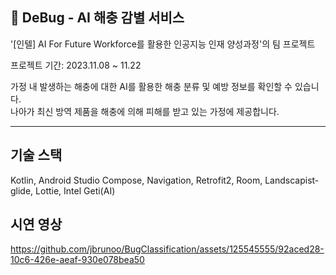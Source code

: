 <h2>🐛 DeBug - AI 해충 감별 서비스 </h2>

'[인텔] AI For Future Workforce를 활용한 인공지능 인재 양성과정'의 팀 프로젝트  

프로젝트 기간: 2023.11.08 ~ 11.22

가정 내 발생하는 해충에 대한 AI를 활용한 해충 분류 및 예방 정보를 확인할 수 있습니다. <br>
나아가 최신 방역 제품을 해충에 의해 피해를 받고 있는 가정에 제공합니다.

----

## 기술 스택
Kotlin, Android Studio
Compose, Navigation, Retrofit2, Room, Landscapist-glide, Lottie, Intel Geti(AI)


## 시연 영상
https://github.com/jbrunoo/BugClassification/assets/125545555/92aced28-10c6-426e-aeaf-930e078bea50



